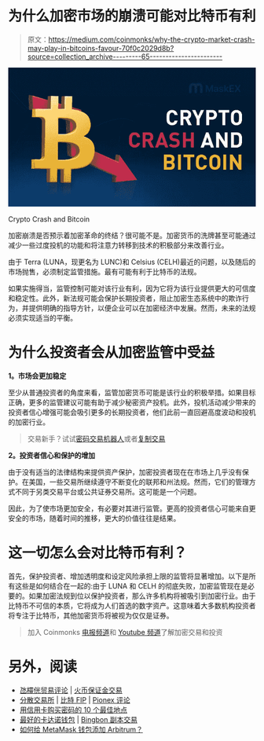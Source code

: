 # 为什么加密市场的崩溃可能对比特币有利

> 原文：<https://medium.com/coinmonks/why-the-crypto-market-crash-may-play-in-bitcoins-favour-70f0c2029d8b?source=collection_archive---------65----------------------->

![](img/c93331391c52dc95b6380b687bdb4fc8.png)

Crypto Crash and Bitcoin

加密崩溃是否预示着加密革命的终结？很可能不是。加密货币的洗牌甚至可能通过减少一些过度投机的功能和将注意力转移到技术的积极部分来改善行业。

由于 Terra (LUNA，现更名为 LUNC)和 Celsius (CELH)最近的问题，以及随后的市场抛售，必须制定监管措施。最有可能有利于比特币的法规。

如果实施得当，监管控制可能对该行业有利，因为它将为该行业提供更大的可信度和稳定性。此外，新法规可能会保护长期投资者，阻止加密生态系统中的欺诈行为，并提供明确的指导方针，以便企业可以在加密经济中发展。然而，未来的法规必须实现适当的平衡。

# 为什么投资者会从加密监管中受益

**1。市场会更加稳定**

至少从普通投资者的角度来看，监管加密货币可能是该行业的积极举措。如果目标正确，更多的监管建议可能有助于减少秘密资产投机。此外，投机活动减少带来的投资者信心增强可能会吸引更多的长期投资者，他们此前一直回避高度波动和投机的加密行业。

> 交易新手？试试[密码交易机器人](/coinmonks/crypto-trading-bot-c2ffce8acb2a)或者[复制交易](/coinmonks/top-10-crypto-copy-trading-platforms-for-beginners-d0c37c7d698c)

**2。投资者信心和保护的增加**

由于没有适当的法律结构来提供资产保护，加密投资者现在在市场上几乎没有保护。在美国，一些交易所继续遵守不断变化的联邦和州法规。然而，它们的管理方式不同于另类交易平台或公共证券交易所。这可能是一个问题。

因此，为了使市场更加安全，有必要对其进行监管。更高的投资者信心可能来自更安全的市场，随着时间的推移，更大的价值往往是结果。

# 这一切怎么会对比特币有利？

首先，保护投资者、增加透明度和设定风险承担上限的监管将显著增加。以下是所有这些是如何结合在一起的:由于 LUNA 和 CELH 的彻底失败，加密监管现在是必要的。如果加密法规到位以保护投资者，那么许多机构将被吸引到加密行业。由于比特币不可信的本质，它将成为人们首选的数字资产。这意味着大多数机构投资者将专注于比特币，其他加密货币将被视为仅仅是证券。

> 加入 Coinmonks [电报频道](https://t.me/coincodecap)和 [Youtube 频道](https://www.youtube.com/c/coinmonks/videos)了解加密交易和投资

# 另外，阅读

*   [氹欞侊贸易评论](https://coincodecap.com/anny-trade-review) | [火币保证金交易](/coinmonks/huobi-margin-trading-b3b06cdc1519)
*   [分散交易所](https://coincodecap.com/what-are-decentralized-exchanges) | [比特 FIP](https://coincodecap.com/bitbns-fip) | [Pionex 评论](https://coincodecap.com/pionex-review-exchange-with-crypto-trading-bot)
*   [用信用卡购买密码的 10 个最佳地点](https://coincodecap.com/buy-crypto-with-credit-card)
*   [最好的卡达诺钱包](https://coincodecap.com/best-cardano-wallets) | [Bingbon 副本交易](https://coincodecap.com/bingbon-copy-trading)
*   [如何给 MetaMask 钱包添加 Arbitrum？](https://coincodecap.com/how-to-add-arbitrum-to-metamask-wallet)